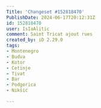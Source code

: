 ```yaml
---
Title: 'Changeset #152818470'
PublishDate: 2024-06-17T20:12:31Z
id: 152818470
user: IsIaAlitic
comment: Saint Tricat ajout rues
created_by: iD 2.29.0
tags:
- Montenegro
- Budva
- Kotor
- Cetinje
- Tivat
- Bar
- Podgorica
- Nikšić

---
```

